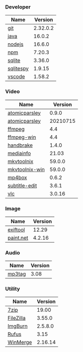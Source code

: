 
### Developer
Name                                                                                | Version
----                                                                                | -------
[git](https://github.com/git-for-windows/git/releases)                              | 2.32.0.2
[java](http://www.oracle.com/technetwork/java/javase/downloads/index.html)          | 16.0.2
[nodejs](https://nodejs.org/en/download/current/)                                   | 16.6.0
[npm](https://github.com/npm/cli)                                                   | 7.20.3
[sqlite](http://www.sqlite.org/download.html)                                       | 3.36.0
[sqlitespy](http://www.yunqa.de/delphi/doku.php/products/sqlitespy/index)           | 1.9.15
[vscode](https://code.visualstudio.com/updates)                                     | 1.58.2

### Video
Name                                                                                | Version
----                                                                                | -------
[atomicparsley](http://sourceforge.net/projects/atomicparsley/files/atomicparsley/) | 0.9.0
[atomicparsley](https://github.com/wez/atomicparsley)                               | 20210715
[ffmpeg](http://www.ffmpeg.org/download.html)                                       | 4.4
[ffmpeg-win](http://ffmpeg.zeranoe.com/builds/)                                     | 4.4
[handbrake](http://handbrake.fr/downloads.php)                                      | 1.4.0
[mediainfo](http://mediaarea.net/us/MediaInfo/Download/Windows)                     | 21.03
[mkvtoolnix](http://www.bunkus.org/videotools/mkvtoolnix/downloads.html)            | 59.0.0
[mkvtoolnix-win](http://www.fosshub.com/MKVToolNix.html)                            | 59.0.0
[mp4box](http://gpac.wp.mines-telecom.fr/mp4box/)                                   | 0.6.2
[subtitle-edit](https://github.com/SubtitleEdit/subtitleedit/releases)              | 3.6.1
[vlc](https://www.videolan.org/vlc/download-windows.html)                           | 3.0.16

### Image
Name                                                                                | Version
----                                                                                | -------
[exiftool](http://www.sno.phy.queensu.ca/~phil/exiftool/)                           | 12.29
[paint.net](http://www.getpaint.net/download.html)                                  | 4.2.16

### Audio
Name                                                                                | Version
----                                                                                | -------
[mp3tag](http://www.mp3tag.de/en/download.html)                                     | 3.08

### Utility
Name                                                                                | Version
----                                                                                | -------
[7zip](http://www.7-zip.org/download.html)                                          | 19.00
[FileZilla](https://filezilla-project.org/download.php?show_all=1)                  | 3.55.0
[ImgBurn](http://www.imgburn.com/index.php?act=download)                            | 2.5.8.0
[Rufus](https://github.com/pbatard/rufus/releases)                                  | 3.15
[WinMerge](http://winmerge.org/downloads/)                                          | 2.16.14
